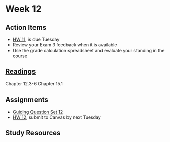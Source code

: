 # Week 12

## Action Items
* [HW 11](https://genchem.science.psu.edu/homework-11-wc), is due Tuesday
* Review your Exam 3 feedback when it is available
* Use the grade calculation spreadsheet and evaluate your standing in the course


## [Readings](https://genchem.science.psu.edu)
Chapter 12.3-6
Chapter 15.1


## Assignments

- [Guiding Question Set 12](https://psu.instructure.com/courses/1866869/quizzes/3317728) 
- [HW 12](https://genchem.science.psu.edu/homework-12-wc), submit to Canvas by next Tuesday


## Study Resources












